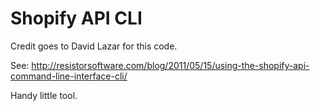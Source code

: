 # Shopify API CLI

Credit goes to David Lazar for this code.

See: http://resistorsoftware.com/blog/2011/05/15/using-the-shopify-api-command-line-interface-cli/

Handy little tool.
